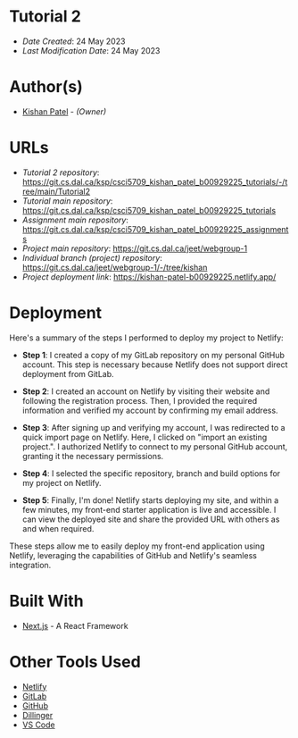 # Tutorial 2

- _Date Created_: 24 May 2023
- _Last Modification Date_: 24 May 2023

# Author(s)

- [Kishan Patel](ks255715@dal.ca) - _(Owner)_

# URLs

- _Tutorial 2 repository_: <https://git.cs.dal.ca/ksp/csci5709_kishan_patel_b00929225_tutorials/-/tree/main/Tutorial2>
- _Tutorial main repository_: <https://git.cs.dal.ca/ksp/csci5709_kishan_patel_b00929225_tutorials>
- _Assignment main repository_: <https://git.cs.dal.ca/ksp/csci5709_kishan_patel_b00929225_assignments>
- _Project main repository_: <https://git.cs.dal.ca/jeet/webgroup-1>
- _Individual branch (project) repository_: <https://git.cs.dal.ca/jeet/webgroup-1/-/tree/kishan>
- _Project deployment link_: <https://kishan-patel-b00929225.netlify.app/>

# Deployment

Here's a summary of the steps I performed to deploy my project to Netlify:

- **Step 1**: I created a copy of my GitLab repository on my personal GitHub account. This step is necessary because Netlify does not support direct deployment from GitLab.

- **Step 2**: I created an account on Netlify by visiting their website and following the registration process. Then, I provided the required information and verified my account by confirming my email address.

- **Step 3**: After signing up and verifying my account, I was redirected to a quick import page on Netlify. Here, I clicked on "import an existing project.". I authorized Netlify to connect to my personal GitHub account, granting it the necessary permissions.

- **Step 4**: I selected the specific repository, branch and build options for my project on Netlify.

- **Step 5**: Finally, I'm done! Netlify starts deploying my site, and within a few minutes, my front-end starter application is live and accessible. I can view the deployed site and share the provided URL with others as and when required.

These steps allow me to easily deploy my front-end application using Netlify, leveraging the capabilities of GitHub and Netlify's seamless integration.

# Built With

- [Next.js](https://nextjs.org/) - A React Framework

# Other Tools Used

- [Netlify](https://www.netlify.com/)
- [GitLab](https://git.cs.dal.ca/)
- [GitHub](https://github.com/)
- [Dillinger](https://dillinger.io/)
- [VS Code](https://code.visualstudio.com/)
